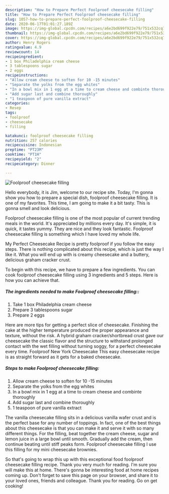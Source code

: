```yaml
---
description: "How to Prepare Perfect Foolproof cheesecake filling"
title: "How to Prepare Perfect Foolproof cheesecake filling"
slug: 1057-how-to-prepare-perfect-foolproof-cheesecake-filling
date: 2020-06-17T01:01:27.189Z
image: https://img-global.cpcdn.com/recipes/a6e2bd699f922e79/751x532cq70/foolproof-cheesecake-filling-recipe-main-photo.jpg
thumbnail: https://img-global.cpcdn.com/recipes/a6e2bd699f922e79/751x532cq70/foolproof-cheesecake-filling-recipe-main-photo.jpg
cover: https://img-global.cpcdn.com/recipes/a6e2bd699f922e79/751x532cq70/foolproof-cheesecake-filling-recipe-main-photo.jpg
author: Henry Rogers
ratingvalue: 4.9
reviewcount: 14
recipeingredient:
- 1 box Philadelphia cream cheese
- 3 tablespoons sugar
- 2 eggs
recipeinstructions:
- "Allow cream cheese to soften for 10 -15 minutes"
- "Separate the yolks from the egg whites"
- "In a bowl mix in 1 egg at a time to cream cheese and combinte thoroughly"
- "Add sugar last and combine thoroughly"
- "1 teaspoon of pure vanilla extract"
categories:
- Resep
tags:
- foolproof
- cheesecake
- filling

katakunci: foolproof cheesecake filling
nutrition: 257 calories
recipecuisine: Indonesian
preptime: "PT23M"
cooktime: "PT1H"
recipeyield: "2"
recipecategory: Dinner

---
```



![Foolproof cheesecake filling](https://img-global.cpcdn.com/recipes/a6e2bd699f922e79/751x532cq70/foolproof-cheesecake-filling-recipe-main-photo.jpg)

Hello everybody, it is Jim, welcome to our recipe site. Today, I'm gonna show you how to prepare a special dish, foolproof cheesecake filling. It is one of my favorites. This time, I am going to make it a bit tasty. This is gonna smell and look delicious.

Foolproof cheesecake filling is one of the most popular of current trending meals in the world. It's appreciated by millions every day. It's simple, it is quick, it tastes yummy. They are nice and they look fantastic. Foolproof cheesecake filling is something which I have loved my whole life.

My Perfect Cheesecake Recipe is pretty foolproof if you follow the easy steps. There is nothing complicated about this recipe, which is just the way I like it. What you will end up with is creamy cheesecake and a buttery, delicious graham cracker crust.


To begin with this recipe, we have to prepare a few ingredients. You can cook foolproof cheesecake filling using 3 ingredients and 5 steps. Here is how you can achieve that.

##### The ingredients needed to make Foolproof cheesecake filling::

1. Take 1 box Philadelphia cream cheese
1. Prepare 3 tablespoons sugar
1. Prepare 2 eggs


Here are more tips for getting a perfect slice of cheesecake. Finishing the cake at the higher temperature produced the proper appearance and texture, without the risk. A hybrid graham cracker/shortbread crust gave our cheesecake the classic flavor and the structure to withstand prolonged contact with the wet filling without turning soggy, for a perfect cheesecake every time. Foolproof New York Cheesecake This easy cheesecake recipe is as straight forward as it gets for a baked cheesecake. 

##### Steps to make Foolproof cheesecake filling:

1. Allow cream cheese to soften for 10 -15 minutes
1. Separate the yolks from the egg whites
1. In a bowl mix in 1 egg at a time to cream cheese and combinte thoroughly
1. Add sugar last and combine thoroughly
1. 1 teaspoon of pure vanilla extract


The vanilla cheesecake filling sits in a delicious vanilla wafer crust and is the perfect base for any number of toppings. In fact, one of the best things about this cheesecake is that you can make it and serve it with so many different things. For the filling, beat together the cream cheese, sugar and lemon juice in a large bowl until smooth. Gradually add the cream, then continue beating until stiff peaks form. Foolproof cheesecake filling I use this filling for my mini cheesecake brownies. 

So that's going to wrap this up with this exceptional food foolproof cheesecake filling recipe. Thank you very much for reading. I'm sure you will make this at home. There's gonna be interesting food at home recipes coming up. Don't forget to save this page on your browser, and share it to your loved ones, friends and colleague. Thank you for reading. Go on get cooking!
